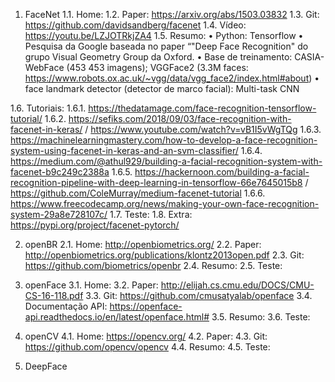 1.	FaceNet
1.1.	Home: 
1.2.	Paper: https://arxiv.org/abs/1503.03832
1.3.	Git: https://github.com/davidsandberg/facenet
1.4.	Vídeo: https://youtu.be/LZJOTRkjZA4
1.5.	Resumo:
•	Python: Tensorflow
•	Pesquisa da Google baseada no paper “"Deep Face Recognition" do grupo Visual Geometry Group da Oxford. 
•	Base de treinamento: CASIA-WebFace (453 453 imagens); VGGFace2 (3.3M faces: https://www.robots.ox.ac.uk/~vgg/data/vgg_face2/index.html#about) 
•	face landmark detector (detector de marco facial): Multi-task CNN

1.6.	Tutoriais: 
1.6.1.	https://thedatamage.com/face-recognition-tensorflow-tutorial/
1.6.2.	https://sefiks.com/2018/09/03/face-recognition-with-facenet-in-keras/ / https://www.youtube.com/watch?v=vB1I5vWgTQg
1.6.3.	https://machinelearningmastery.com/how-to-develop-a-face-recognition-system-using-facenet-in-keras-and-an-svm-classifier/
1.6.4.	https://medium.com/@athul929/building-a-facial-recognition-system-with-facenet-b9c249c2388a
1.6.5.	https://hackernoon.com/building-a-facial-recognition-pipeline-with-deep-learning-in-tensorflow-66e7645015b8 / https://github.com/ColeMurray/medium-facenet-tutorial
1.6.6.	https://www.freecodecamp.org/news/making-your-own-face-recognition-system-29a8e728107c/
1.7.	Teste: 
1.8.	 Extra: https://pypi.org/project/facenet-pytorch/

2.	openBR
2.1.	Home: http://openbiometrics.org/
2.2.	Paper: http://openbiometrics.org/publications/klontz2013open.pdf
2.3.	Git: https://github.com/biometrics/openbr
2.4.	 Resumo:
2.5.	Teste:

3.	openFace
3.1.	Home: 
3.2.	Paper: http://elijah.cs.cmu.edu/DOCS/CMU-CS-16-118.pdf
3.3.	Git: https://github.com/cmusatyalab/openface
3.4.	 Documentação API: https://openface-api.readthedocs.io/en/latest/openface.html#
3.5.	Resumo:
3.6.	Teste:

4.	openCV
4.1.	Home: https://opencv.org/
4.2.	Paper: 
4.3.	Git: https://github.com/opencv/opencv
4.4.	Resumo:
4.5.	Teste:  

5.	DeepFace
